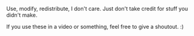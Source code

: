 Use, modify, redistribute, I don't care. Just don't take credit for stuff you didn't make.

If you use these in a video or something, feel free to give a shoutout. :)

